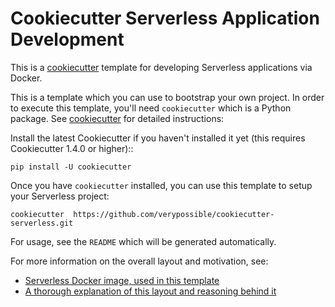 # Cookiecutter Serverless Application Development

This is a [cookiecutter](https://github.com/audreyr/cookiecutter) template for developing
Serverless applications via Docker.

This is a template which you can use to bootstrap your own project. In order to execute this
template, you'll need `cookiecutter` which is a Python package. See
[cookiecutter](https://github.com/audreyr/cookiecutter) for detailed instructions:

Install the latest Cookiecutter if you haven't installed it yet (this requires
Cookiecutter 1.4.0 or higher)::

    pip install -U cookiecutter


Once you have `cookiecutter` installed, you can use this template to setup your Serverless project:

    cookiecutter  https://github.com/verypossible/cookiecutter-serverless.git

For usage, see the `README` which will be generated automatically.

For more information on the overall layout and motivation, see:

- [Serverless Docker image, used in this template](https://github.com/verypossible/serverless)
- [A thorough explanation of this layout and reasoning behind it](https://verypossible.com/blog/structuring-serverless-applications-with-python)


